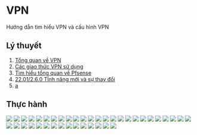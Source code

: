 # VPN
Hướng dẫn tìm hiểu VPN và cấu hình VPN 

## Lý thuyết
1. [Tổng quan về VPN](/VPN-Pfsense/DOCS/intro.md)
1. [Các giao thức VPN sử dụng](/VPN-Pfsense/DOCS/VPN-protocols.md)
1. [Tìm hiểu tổng quan về Pfsense](/VPN-Pfsense/DOCS/1.intro-pfsense.md)
1. [22.01/2.6.0 TÍnh năng mới và sự thay đổi](/VPN-Pfsense/DOCS/2.tinh-nang.md)
1. [a](/VPN-Pfsense/DOCS/intro.md)

## Thực hành




![](/VPN/image/Screenshot_5.png)
![](/VPN/image/Screenshot_6.png)
![](/VPN/image/Screenshot_7.png)
![](/VPN/image/Screenshot_8.png)
![](/VPN/image/Screenshot_9.png)
![](/VPN/image/Screenshot_10.png)
![](/VPN/image/Screenshot_11.png)
![](/VPN/image/Screenshot_12.png)
![](/VPN/image/Screenshot_13.png)
![](/VPN/image/Screenshot_14.png)
![](/VPN/image/Screenshot_15.png)
![](/VPN/image/Screenshot_16.png)
![](/VPN/image/Screenshot_17.png)
![](/VPN/image/Screenshot_18.png)
![](/VPN/image/Screenshot_19.png)
![](/VPN/image/Screenshot_20.png)
![](/VPN/image/Screenshot_21.png)
![](/VPN/image/Screenshot_22.png)
![](/VPN/image/Screenshot_23.png)
![](/VPN/image/Screenshot_24.png)
![](/VPN/image/Screenshot_25.png)
![](/VPN/image/Screenshot_26.png)
![](/VPN/image/Screenshot_27.png)
![](/VPN/image/Screenshot_28.png)
![](/VPN/image/Screenshot_29.png)
![](/VPN/image/Screenshot_30.png)
![](/VPN/image/Screenshot_31.png)
![](/VPN/image/Screenshot_32.png)
![](/VPN/image/Screenshot_33.png)
![](/VPN/image/Screenshot_34.png)
![](/VPN/image/Screenshot_35.png)
![](/VPN/image/Screenshot_36.png)
![](/VPN/image/Screenshot_37.png)
![](/VPN/image/Screenshot_38.png)
![](/VPN/image/Screenshot_39.png)
![](/VPN/image/Screenshot_40.png)
![](/VPN/image/Screenshot_41.png)
![](/VPN/image/Screenshot_42.png)
![](/VPN/image/Screenshot_43.png)
![](/VPN/image/Screenshot_44.png)